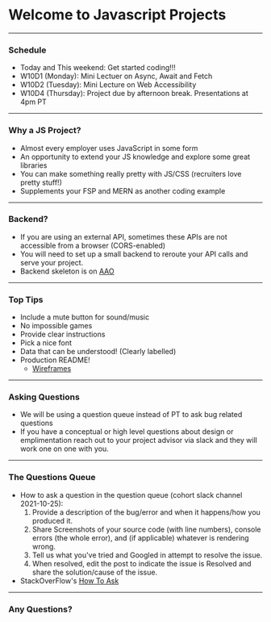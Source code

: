 
# Welcome to Javascript Projects

---

### Schedule

- Today and This weekend: Get started coding!!!
- W10D1 (Monday): Mini Lectuer on Async, Await and Fetch
- W10D2 (Tuesday): Mini Lecture on Web Accessibility
- W10D4 (Thursday): Project due by afternoon break. Presentations at 4pm PT

---

### Why a JS Project?

- Almost every employer uses JavaScript in some form
- An opportunity to extend your JS knowledge and explore some    great libraries
- You can make something really pretty with JS/CSS (recruiters love pretty stuff!)
- Supplements your FSP and MERN as another coding example

---

### Backend?

- If you are using an external API, sometimes these APIs are not accessible from a browser (CORS-enabled)
- You will need to set up a small backend to reroute your API calls and serve your project. 
- Backend skeleton is on [AAO](https://open.appacademy.io/learn/swe-campus-hybrid/javascript-project/server-setup)

---

### Top Tips

- Include a mute button for sound/music
- No impossible games
- Provide clear instructions
- Pick a nice font
- Data that can be understood! (Clearly labelled)
- Production README!
  - [Wireframes](https://wireframe.cc/)


---

### Asking Questions 

- We will be using a question queue instead of PT to ask bug related questions
- If you have a conceptual or high level questions about design or emplimentation reach out to your project advisor via slack and they will work one on one with you.

---

### The Questions Queue
- How to ask a question in the question queue (cohort slack channel 2021-10-25):
  1. Provide a description of the bug/error and when it happens/how you produced it.
  2. Share Screenshots of your source code (with line numbers), console errors (the whole error), and (if applicable) whatever is rendering wrong.
  3. Tell us what you've tried and Googled in attempt to resolve the issue.
  4. When resolved, edit the post to indicate the issue is Resolved and share the solution/cause of the issue.
- StackOverFlow's [How To Ask](https://stackoverflow.com/help/how-to-ask)

---

### Any Questions?
